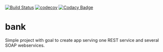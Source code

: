 [![Build Status](https://travis-ci.com/Kryszak/bank.svg?branch=master)](https://travis-ci.com/Kryszak/gwatlin)
[![codecov](https://codecov.io/gh/Kryszak/bank/branch/master/graph/badge.svg)](https://codecov.io/gh/Kryszak/bank)
[![Codacy Badge](https://api.codacy.com/project/badge/Grade/e753ebe2bd224888a0498d538b961036)](https://www.codacy.com/manual/Kryszak/bank?utm_source=github.com&amp;utm_medium=referral&amp;utm_content=Kryszak/bank&amp;utm_campaign=Badge_Grade)
# bank
Simple project with goal to create app serving one REST service and several SOAP webservices.
